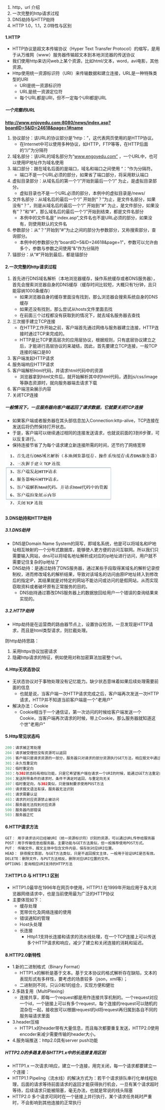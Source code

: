 1. http，url 介绍
2. 一次完整的http请求过程
3. DNS劫持与HTTP劫持
4. HTTP 1.0，1.1，2.0特性与区别



#### 1.HTTP

- HTTP协议是超文本传输协议（Hyper Text Transfer Protocol）的缩写，是用于从万维网（www）服务器传输超文本到本地浏览器的传送协议
- 我们使用http来访问web上某个资源，比如html/文本，word，avi电影，其他资源。
- Http使用统一资源标识符（URI）来传输数据和建立连接，URL是一种特殊类型的URI
  - URI是统一资源标识符
  - URL是统一资源定位符
  - 每个URL都是URI，但不一定每个URI都是URL

##### 一个完整的URL

**http://www.enjoyedu.com:8080/news/index.asp?boardID=5&ID=24618&page=1#name**

1. 协议部分：该URL的协议部分是“http：”，这代表网页使用的是HTTP协议。
   - 在Internet中可以使用多种协议，如HTTP，FTP等等，在HTTP后面的“//”为分隔符
2. 域名部分：该URL的域名部分为“www.engoyedu.com” ，一个URL中，也可以使用IP地址作为域名使用
3. 端口部分：跟在域名后面的是端口，域名和端口之间使用 “：”作为分隔符。
   - 端口不是一个URL必须的部分，如果省了端口部分，将采用默认端口
4. 虚拟目录部分：从域名后的第一个“/”开始到最后一个“/” 为止，是虚拟目录部分。
   - 虚拟目录也不是一个URL必须的部分，本例中的虚拟目录是/news/
5. 文件名部分：从域名后的最后一个“/” 开始到“？”为止，是文件名部分，如果没有“？”，则是从域名后的最后一个“/” 开始到“#” 为止，是文件部分，如果没有“？”和“#”，那么域名后的最后一个“/”开始到结束，都是文件名部分
   - 本例中的文件名是“ index.asp”,文件名也不是URL必须的部分，如果没有，则使用默认的文件名
6. 参数部分：从“？”开始到“#”为止之间的部分为参数部分，又称搜索部分，查询部分。
   - 本例中的参数部分为“boardID=5&ID=24618&page=1”，参数可以允许由多个，参数与参数之间使用“&”作为分隔符
7. 锚部分：从“#”开始到最后，都是锚部分

#### 2.一次完整的http请求过程

1. 首先进行DNS域名解析（本地浏览器缓存，操作系统缓存或者DNS服务器），首先会搜索浏览器自身的DNS缓存（缓存时间比较短，大概只有1分钟，且只能容纳1000条缓存）
   - 如果浏览器自身的缓存里面没有找到，那么浏览器会搜索系统自身的DNS缓存
   - 如果还没有找到，那么尝试从hosts文件里面去找
   - 在前面三个过程都没有获取到的情况下，就去域名服务器去查找
2. 三次握手建立TCP连接
   - 在HTTP工作开始之前，客户端首先通过网络与服务器建立连接，HTTP连接时通过TCP来完成的。
   - HTTP是比TCP更高层次的应用层协议，根据规则，只有底层协议建立之后，才能进行高层协议的来凝结，因此，首先要建立TCP连接，一般TCP连接的端口是80
3. 客户端发起HTTP请求
4. 服务端响应HTTP请求
5. 客户端解析html代码，并请求html代码中的资源
   - 浏览器拿到html文件后，就开始解析其中的html代码，遇到js/css/image等静态资源时，就向服务器端去请求下载
6. 客户端渲染展示内容
7. 关闭TCP连接

##### 一般情况下，一旦服务器向客户端返回了请求数据，它就要关闭TCP连接

- 如果客户端或者服务器在其头部信息加入Connection:kttp-alive，TCP连接在发送后将仍然保持打开状态。
- 于是，客户端可以继续通过相同的连接发送请求，也就说前面的3到6步骤，可以反复进行。
- 保持连接节省了为每个请求建立新连接所需的时间，还节约了网络宽带

<img src=".\res3\1.http请求过程.png" alt="1.http请求过程" style="zoom:70%;" />

#### 3.DNS劫持和HTTP劫持

##### 3.1.DNS劫持

- DNS是Domain Name System的简写，即域名系统，他是可以将域名和IP地址相互映射的一个分布式数据库，能够使人更方便的访问互联网。所以我们只需要输入网站，dns可以将域名地址解析成对应的ip地址进行访问，用户就不需要记住复杂的ip地址了
- DNS劫持：是通过劫持了DNS服务器，通过某些手段取得某域名的解析记录控制权，进而修改域名的解析结果，导致对该域名的访问由原IP地址转入到修改后的指定IP，其结果就是对特定的网站不能访问或访问的是假网站，从而实现窃取资料或者破坏原有正常服务的目的。
  - DNS劫持通过篡改DNS服务器上的数据放回给用户一个错误的查询结果来实现的。

##### 3.2.HTTP劫持

- Http劫持是在运营商的路由器节点上，设置协议检测，一旦发现是HTTP请求，而且是html类型请求，则拦截处理。

防http劫持思路：

1. 采用https协议加密请求
2. 隐藏http请求的特征，例如使用对称加密算法加密整个url。

#### 4.Http无状态协议

- 无状态协议对于事物处理没有记忆能力。缺少状态意味着如果后续处理需要前面的信息
  - 也就是说，当客户端一次HTTP请求完成之后，客户端再次发送一次HTTP请求，HTTP并不知道当前客户端是一个"老用户"
- 解决办法：Cookie
  - Cookie相当于一个通信证，第一次访问的时候给客户端发送一个Cookie，当客户端再次请求的时候，带上Cookie，那么服务器就知道这个世"老用户"

#### 5.Http常见状态吗

~~~java
200：请求被正常处理
204：请求被受理但没有资源可以返回
206：客户端只是请求资源的一部分，服务器只对请求的部分资源执行GET方法，相应报文中通过Content-Range指定范围的资源。
301：永久性重定向
302：临时重定向
303：与302状态码有相似功能，只是它希望客户端在请求一个URI的时候，能通过GET方法重定向到另一个URI上
304：发送附带条件的请求时，条件不满足时返回，与重定向无关
307：临时重定向，与302类似，只是强制要求使用POST方法
400：请求报文语法有误，服务器无法识别
401：请求需要认证
403：请求的对应资源禁止被访问
404：服务器无法找到对应资源
500：服务器内部错误
503：服务器正忙
~~~

#### 6.HTTP请求方法

~~~java
GET： 用于请求访问已经被URI（统一资源标识符）识别的资源，可以通过URL传参给服务器
POST：用于传输信息给服务器，主要功能与GET方法类似，但一般推荐使用POST方式。
PUT： 传输文件，报文主体中包含文件内容，保存到对应URI位置。
HEAD： 获得报文首部，与GET方法类似，只是不返回报文主体，一般用于验证URI是否有效。
DELETE：删除文件，与PUT方法相反，删除对应URI位置的文件。
OPTIONS：查询相应URI支持的HTTP方法
~~~

#### 7.HTTP1.0 与 HTTP1.1 区别

- HTTP1.0最早在1996年在网页中使用，HTTP1.1 在1999年开始应用于各大浏览器网络请求中，也是当前使用最为广泛的HTTP协议
- 主要体现如下：
  - 缓存处理
  - 宽带优化及网络连接的使用
  - 错误通知的管理
  - Host头处理
  - 长连接
    - Http1.1支持长连接和请求的流水线处理，在一个TCP连接上可以传送多个HTTP请求和响应，减少了建立和关闭连接的消耗和延迟。

#### 8.HTTP2.0新特性

- 1.新的二进制格式（Binary Format）
  - HTTP1.x的解析是基于文本。基于文本协议的格式解析存在缺陷，文本的表现形式有多样性，要考虑的场景较多（json，xml等）；
  - 二进制则不同，只认0和1的组合，实现方便和健壮
- 2.多路复用（MultiPlexing）
  - 连接共享，即每一个request都是用作连接共享机制的。一个request对应一个id，一个链接上可以有多个request，每个连接的request可以随机的混杂在一起，接收放可以根据request的id将request再归属到各自不同的服务端请求里面
- 3.header压缩
  - HTTP1.x的header带有大量信息，而且每次都要重复发送，HTTP2.0使用encoder来减少需要传输的header大小。
- 4.服务端推送：http2.0具有server push功能

##### HTTP2.0的多路复用与HTTP1.x中的长连接复用区别

- HTTP1.x 一次请求/响应，建立一个连接，用完关闭，每一个请求都要建立一个连接：
- HTTP1.1 Pipeling（流水线）的解决方式为：若干个请求排队串行化单线程处理，后面的请求等待前面请求的返回才能获得执行机会，一旦有某个请求超时等待，后续请求只能被阻塞，毫无办法，也就是常说的线头阻塞
- HTTP2.0 多个请求可同时在一个链接上并行执行，某个请求任务耗时严重时，不会影响到其他连接的正常执行





